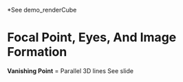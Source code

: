 *See demo_renderCube

# Focal Point, Eyes, And Image Formation

**Vanishing Point** = Parallel 3D lines See slide


